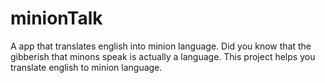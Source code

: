 # minionTalk
A app that translates english into minion language. 
Did you know that the gibberish that minons speak is actually a language. This project helps you translate english to minion language.
